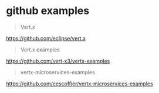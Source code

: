 # github examples

> Vert.x

https://github.com/eclipse/vert.x

> Vert.x examples

https://github.com/vert-x3/vertx-examples

> vertx-microservices-examples

https://github.com/cescoffier/vertx-microservices-examples
